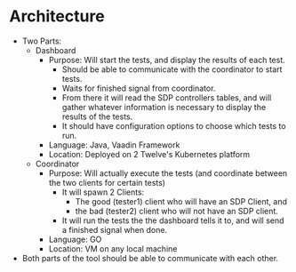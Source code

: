 # Architecture

- Two Parts:
    - Dashboard
        - Purpose: Will start the tests, and display the results of each test.
            - Should be able to communicate with the coordinator to start tests.
            - Waits for finished signal from coordinator.
            - From there it will read the SDP controllers tables, and will gather whatever information is necessary to display the results of the tests.
            - It should have configuration options to choose which tests to run.
        - Language: Java, Vaadin Framework
        - Location: Deployed on 2 Twelve's Kubernetes platform
    - Coordinator
        - Purpose: Will actually execute the tests (and coordinate between the two clients for certain tests)
            - It will spawn 2 Clients:
                - The good (tester1) client who will have an SDP Client, and
                - the bad (tester2) client who will not have an SDP client.
            - It will run the tests the the dashboard tells it to, and will send a finished signal when done.
        - Language: GO
        - Location: VM on any local machine
- Both parts of the tool should be able to communicate with each other.
